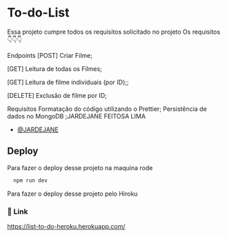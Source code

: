 
# To-do-List

Essa projeto cumpre todos os requisitos solicitado no projeto
Os requisitos 👇👇👇

Endpoints
[POST] Criar Filme;

[GET] Leitura de todas os Filmes;

[GET] Leitura de filme individuais (por ID);;

[DELETE] Exclusão de filme por ID;

Requisitos
Formatação do código utilizando o Prettier;
Persistência de dados no MongoDB ;JARDEJANE FEITOSA LIMA

- [@JARDEJANE](https://github.com/Jardejane)


## Deploy

Para fazer o deploy desse projeto na maquina rode

```bash
  npm run dev
```
 
Para fazer o deploy desse projeto pelo Hiroku
### 🔗 Link
https://list-to-do-heroku.herokuapp.com/
